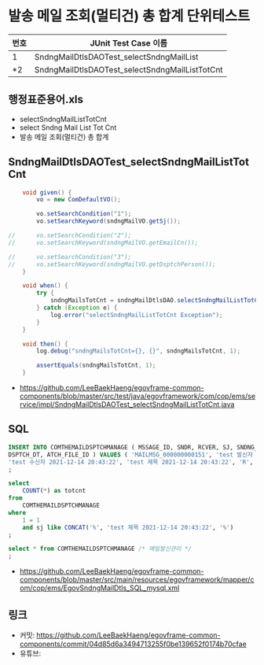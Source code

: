 # 발송 메일 조회(멀티건) 총 합계 단위테스트

|번호|JUnit Test Case 이름|
|-|-|
|1|SndngMailDtlsDAOTest_selectSndngMailList|
|*2|SndngMailDtlsDAOTest_selectSndngMailListTotCnt|

## 행정표준용어.xls

- selectSndngMailListTotCnt
- select Sndng Mail List Tot Cnt
- 발송 메일 조회(멀티건) 총 합계

## SndngMailDtlsDAOTest_selectSndngMailListTotCnt

```java
	void given() {
		vo = new ComDefaultVO();

		vo.setSearchCondition("1");
		vo.setSearchKeyword(sndngMailVO.getSj());

//		vo.setSearchCondition("2");
//		vo.setSearchKeyword(sndngMailVO.getEmailCn());

//		vo.setSearchCondition("3");
//		vo.setSearchKeyword(sndngMailVO.getDsptchPerson());
	}

	void when() {
		try {
			sndngMailsTotCnt = sndngMailDtlsDAO.selectSndngMailListTotCnt(vo);
		} catch (Exception e) {
			log.error("selectSndngMailListTotCnt Exception");
		}
	}

	void then() {
		log.debug("sndngMailsTotCnt={}, {}", sndngMailsTotCnt, 1);

		assertEquals(sndngMailsTotCnt, 1);
	}
```

- https://github.com/LeeBaekHaeng/egovframe-common-components/blob/master/src/test/java/egovframework/com/cop/ems/service/impl/SndngMailDtlsDAOTest_selectSndngMailListTotCnt.java

## SQL

```sql
INSERT INTO COMTHEMAILDSPTCHMANAGE ( MSSAGE_ID, SNDR, RCVER, SJ, SNDNG_RESULT_CODE, EMAIL_CN, 
DSPTCH_DT, ATCH_FILE_ID ) VALUES ( 'MAILMSG_000000000151', 'test 발신자 2021-12-14 20:43:22', 
'test 수신자 2021-12-14 20:43:22', 'test 제목 2021-12-14 20:43:22', 'R', 'test 이메일내용 2021-12-14 20:43:22', sysdate(), NULL )
;

select
    COUNT(*) as totcnt
from
    COMTHEMAILDSPTCHMANAGE
where
    1 = 1
    and sj like CONCAT('%', 'test 제목 2021-12-14 20:43:22', '%')
;

select * from COMTHEMAILDSPTCHMANAGE /* 메일발신관리 */
;
```

- https://github.com/LeeBaekHaeng/egovframe-common-components/blob/master/src/main/resources/egovframework/mapper/com/cop/ems/EgovSndngMailDtls_SQL_mysql.xml

## 링크

- 커밋: https://github.com/LeeBaekHaeng/egovframe-common-components/commit/04d85d6a3494713255f0be139652f0174b70cfae
- 유튜브: 
